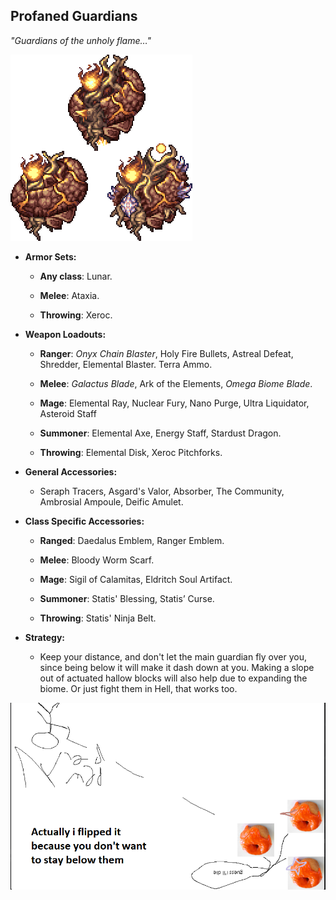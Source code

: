 ## Profaned Guardians

*"Guardians of the unholy flame…"*

![image alt text](../public/BMbpD6rCZ1qoniF20u7H2A_img_61.png)

* **Armor Sets:**

    * **Any class**: Lunar.

    * **Melee**: Ataxia.

    * **Throwing**: Xeroc.

* **Weapon Loadouts:**

    * **Ranger**: *Onyx Chain Blaster*, Holy Fire Bullets, Astreal Defeat, Shredder, Elemental Blaster. Terra Ammo.

    * **Melee**: *Galactus Blade*, Ark of the Elements, *Omega Biome Blade*.

    * **Mage**: Elemental Ray, Nuclear Fury, Nano Purge, Ultra Liquidator, Asteroid Staff

    * **Summoner**: Elemental Axe, Energy Staff, Stardust Dragon.

    * **Throwing**: Elemental Disk, Xeroc Pitchforks.

* **General Accessories:**

    * Seraph Tracers, Asgard's Valor, Absorber, The Community, Ambrosial Ampoule, Deific Amulet.

* **Class Specific Accessories:**

    * **Ranged**: Daedalus Emblem, Ranger Emblem.

    * **Melee**: Bloody Worm Scarf.

    * **Mage**: Sigil of Calamitas, Eldritch Soul Artifact.

    * **Summoner**: Statis' Blessing, Statis’ Curse.

    * **Throwing**: Statis' Ninja Belt.

* **Strategy:**

    * Keep your distance, and don't let the main guardian fly over you, since being below it will make it dash down at you. Making a slope out of actuated hallow blocks will also help due to expanding the biome. Or just fight them in Hell, that works too.

![image alt text](../public/BMbpD6rCZ1qoniF20u7H2A_img_62.png)
